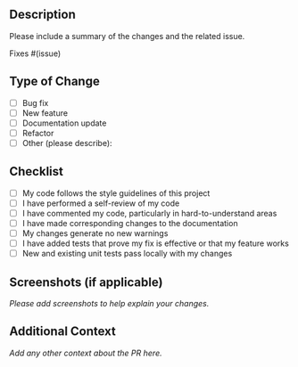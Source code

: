 ## Description

Please include a summary of the changes and the related issue.

Fixes #(issue)

## Type of Change

- [ ] Bug fix
- [ ] New feature
- [ ] Documentation update
- [ ] Refactor
- [ ] Other (please describe):

## Checklist

- [ ] My code follows the style guidelines of this project
- [ ] I have performed a self-review of my code
- [ ] I have commented my code, particularly in hard-to-understand areas
- [ ] I have made corresponding changes to the documentation
- [ ] My changes generate no new warnings
- [ ] I have added tests that prove my fix is effective or that my feature works
- [ ] New and existing unit tests pass locally with my changes

## Screenshots (if applicable)

_Please add screenshots to help explain your changes._

## Additional Context

_Add any other context about the PR here._
